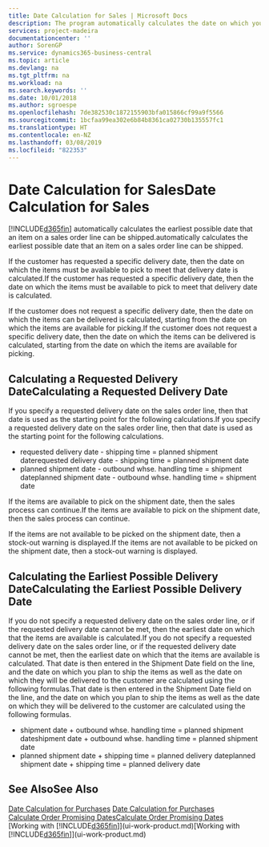 ```yaml
---
title: Date Calculation for Sales | Microsoft Docs
description: The program automatically calculates the date on which you must order an item to have it in inventory on a certain date. This is the date on which you can expect items ordered on a particular date to be available for picking.
services: project-madeira
documentationcenter: ''
author: SorenGP
ms.service: dynamics365-business-central
ms.topic: article
ms.devlang: na
ms.tgt_pltfrm: na
ms.workload: na
ms.search.keywords: ''
ms.date: 10/01/2018
ms.author: sgroespe
ms.openlocfilehash: 7de382530c1872155903bfa015866cf99a9f5566
ms.sourcegitcommit: 1bcfaa99ea302e6b84b8361ca02730b135557fc1
ms.translationtype: HT
ms.contentlocale: en-NZ
ms.lasthandoff: 03/08/2019
ms.locfileid: "822353"
---
```

# <a name="date-calculation-for-sales"></a><span data-ttu-id="189a5-104">Date Calculation for Sales</span><span class="sxs-lookup"><span data-stu-id="189a5-104">Date Calculation for Sales</span></span>
[!INCLUDE[d365fin](includes/d365fin_md.md)] <span data-ttu-id="189a5-105">automatically calculates the earliest possible date that an item on a sales order line can be shipped.</span><span class="sxs-lookup"><span data-stu-id="189a5-105">automatically calculates the earliest possible date that an item on a sales order line can be shipped.</span></span>

<span data-ttu-id="189a5-106">If the customer has requested a specific delivery date, then the date on which the items must be available to pick to meet that delivery date is calculated.</span><span class="sxs-lookup"><span data-stu-id="189a5-106">If the customer has requested a specific delivery date, then the date on which the items must be available to pick to meet that delivery date is calculated.</span></span>

<span data-ttu-id="189a5-107">If the customer does not request a specific delivery date, then the date on which the items can be delivered is calculated, starting from the date on which the items are available for picking.</span><span class="sxs-lookup"><span data-stu-id="189a5-107">If the customer does not request a specific delivery date, then the date on which the items can be delivered is calculated, starting from the date on which the items are available for picking.</span></span>

## <a name="calculating-a-requested-delivery-date"></a><span data-ttu-id="189a5-108">Calculating a Requested Delivery Date</span><span class="sxs-lookup"><span data-stu-id="189a5-108">Calculating a Requested Delivery Date</span></span>
<span data-ttu-id="189a5-109">If you specify a requested delivery date on the sales order line, then that date is used as the starting point for the following calculations.</span><span class="sxs-lookup"><span data-stu-id="189a5-109">If you specify a requested delivery date on the sales order line, then that date is used as the starting point for the following calculations.</span></span>

- <span data-ttu-id="189a5-110">requested delivery date - shipping time = planned shipment date</span><span class="sxs-lookup"><span data-stu-id="189a5-110">requested delivery date - shipping time = planned shipment date</span></span>
- <span data-ttu-id="189a5-111">planned shipment date - outbound whse. handling time = shipment date</span><span class="sxs-lookup"><span data-stu-id="189a5-111">planned shipment date - outbound whse. handling time = shipment date</span></span>

<span data-ttu-id="189a5-112">If the items are available to pick on the shipment date, then the sales process can continue.</span><span class="sxs-lookup"><span data-stu-id="189a5-112">If the items are available to pick on the shipment date, then the sales process can continue.</span></span>

<span data-ttu-id="189a5-113">If the items are not available to be picked on the shipment date, then a stock-out warning is displayed.</span><span class="sxs-lookup"><span data-stu-id="189a5-113">If the items are not available to be picked on the shipment date, then a stock-out warning is displayed.</span></span>

## <a name="calculating-the-earliest-possible-delivery-date"></a><span data-ttu-id="189a5-114">Calculating the Earliest Possible Delivery Date</span><span class="sxs-lookup"><span data-stu-id="189a5-114">Calculating the Earliest Possible Delivery Date</span></span>
<span data-ttu-id="189a5-115">If you do not specify a requested delivery date on the sales order line, or if the requested delivery date cannot be met, then the earliest date on which that the items are available is calculated.</span><span class="sxs-lookup"><span data-stu-id="189a5-115">If you do not specify a requested delivery date on the sales order line, or if the requested delivery date cannot be met, then the earliest date on which that the items are available is calculated.</span></span> <span data-ttu-id="189a5-116">That date is then entered in the Shipment Date field on the line, and the date on which you plan to ship the items as well as the date on which they will be delivered to the customer are calculated using the following formulas.</span><span class="sxs-lookup"><span data-stu-id="189a5-116">That date is then entered in the Shipment Date field on the line, and the date on which you plan to ship the items as well as the date on which they will be delivered to the customer are calculated using the following formulas.</span></span>

- <span data-ttu-id="189a5-117">shipment date + outbound whse. handling time = planned shipment date</span><span class="sxs-lookup"><span data-stu-id="189a5-117">shipment date + outbound whse. handling time = planned shipment date</span></span>
- <span data-ttu-id="189a5-118">planned shipment date + shipping time = planned delivery date</span><span class="sxs-lookup"><span data-stu-id="189a5-118">planned shipment date + shipping time = planned delivery date</span></span>


## <a name="see-also"></a><span data-ttu-id="189a5-119">See Also</span><span class="sxs-lookup"><span data-stu-id="189a5-119">See Also</span></span>  
 <span data-ttu-id="189a5-120">[Date Calculation for Purchases](purchasing-date-calculation-for-purchases.md) </span><span class="sxs-lookup"><span data-stu-id="189a5-120">[Date Calculation for Purchases](purchasing-date-calculation-for-purchases.md) </span></span>  
 [<span data-ttu-id="189a5-121">Calculate Order Promising Dates</span><span class="sxs-lookup"><span data-stu-id="189a5-121">Calculate Order Promising Dates</span></span>](sales-how-to-calculate-order-promising-dates.md)  
 <span data-ttu-id="189a5-122">[Working with [!INCLUDE[d365fin](includes/d365fin_md.md)]](ui-work-product.md)</span><span class="sxs-lookup"><span data-stu-id="189a5-122">[Working with [!INCLUDE[d365fin](includes/d365fin_md.md)]](ui-work-product.md)</span></span>
